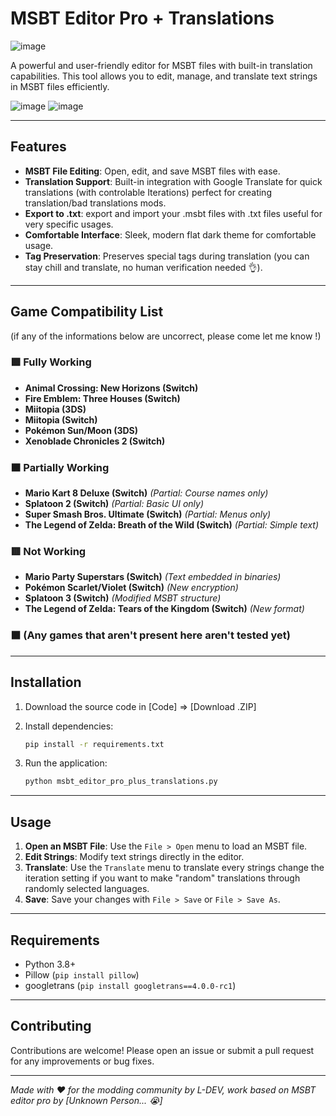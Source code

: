 # **MSBT Editor Pro + Translations**
![image](https://github.com/user-attachments/assets/b3d79ea2-01d0-4edb-a982-55d14f4d2c6b)


A powerful and user-friendly editor for MSBT files with built-in translation capabilities. This tool allows you to edit, manage, and translate text strings in MSBT files efficiently.

![image](https://github.com/user-attachments/assets/0868b7e8-c319-4ea8-829f-5e6de66ad04c)
![image](https://github.com/user-attachments/assets/3532649b-2848-4bdc-8235-35b8dad7dd50)


---

## Features

- **MSBT File Editing**: Open, edit, and save MSBT files with ease.
- **Translation Support**: Built-in integration with Google Translate for quick translations (with controlable Iterations) perfect for creating translation/bad translations mods.
- **Export to .txt**: export and import your .msbt files with .txt files useful for very specific usages.
- **Comfortable Interface**: Sleek, modern flat dark theme for comfortable usage.
- **Tag Preservation**: Preserves special tags during translation (you can stay chill and translate, no human verification needed 👌).

---

## **Game Compatibility List**  
(if any of the informations below are uncorrect, please come let me know !)


### **🟩 Fully Working**

- **Animal Crossing: New Horizons (Switch)**  
- **Fire Emblem: Three Houses (Switch)**
- **Miitopia (3DS)** 
- **Miitopia (Switch)**
- **Pokémon Sun/Moon (3DS)**
- **Xenoblade Chronicles 2 (Switch)** 


### **🟧 Partially Working**

- **Mario Kart 8 Deluxe (Switch)** *(Partial: Course names only)*  
- **Splatoon 2 (Switch)** *(Partial: Basic UI only)*  
- **Super Smash Bros. Ultimate (Switch)** *(Partial: Menus only)*  
- **The Legend of Zelda: Breath of the Wild (Switch)** *(Partial: Simple text)*  


### **🟥 Not Working** 

- **Mario Party Superstars (Switch)** *(Text embedded in binaries)*  
- **Pokémon Scarlet/Violet (Switch)** *(New encryption)*  
- **Splatoon 3 (Switch)** *(Modified MSBT structure)*  
- **The Legend of Zelda: Tears of the Kingdom (Switch)** *(New format)*


### **⬛ (Any games that aren't present here aren't tested yet)**
  
---

## Installation

1. Download the source code in [Code] => [Download .ZIP] 

2. Install dependencies:
   ```bash
   pip install -r requirements.txt
   ```

3. Run the application:
   ```bash
   python msbt_editor_pro_plus_translations.py
   ```

---

## Usage

1. **Open an MSBT File**: Use the `File > Open` menu to load an MSBT file.
2. **Edit Strings**: Modify text strings directly in the editor.
3. **Translate**: Use the `Translate` menu to translate every strings change the iteration setting if you want to make "random" translations through randomly selected languages.
4. **Save**: Save your changes with `File > Save` or `File > Save As`.

---

## Requirements

- Python 3.8+
- Pillow (`pip install pillow`)
- googletrans (`pip install googletrans==4.0.0-rc1`)

---

## Contributing

Contributions are welcome! Please open an issue or submit a pull request for any improvements or bug fixes.

---

*Made with ❤️ for the modding community by L-DEV, work based on MSBT editor pro by [Unknown Person... :sob:]*
